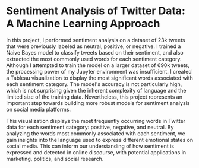 # Sentiment Analysis of Twitter Data: A Machine Learning Approach
In this project, I performed sentiment analysis on a dataset of 23k tweets that were previously labeled as neutral, positive, or negative. I trained a Naive Bayes model to classify tweets based on their sentiment, and also extracted the most commonly used words for each sentiment category. Although I attempted to train the model on a larger dataset of 690k tweets, the processing power of my Jupyter environment was insufficient. I created a Tableau visualization to display the most significant words associated with each sentiment category. The model's accuracy is not particularly high, which is not surprising given the inherent complexity of language and the limited size of the training data. Nevertheless, this project represents an important step towards building more robust models for sentiment analysis on social media platforms.


This visualization displays the most frequently occurring words in Twitter data for each sentiment category: positive, negative, and neutral. By analyzing the words most commonly associated with each sentiment, we gain insights into the language used to express different emotional states on social media. This can inform our understanding of how sentiment is expressed and detected in online discourse, with potential applications in marketing, politics, and social research.
